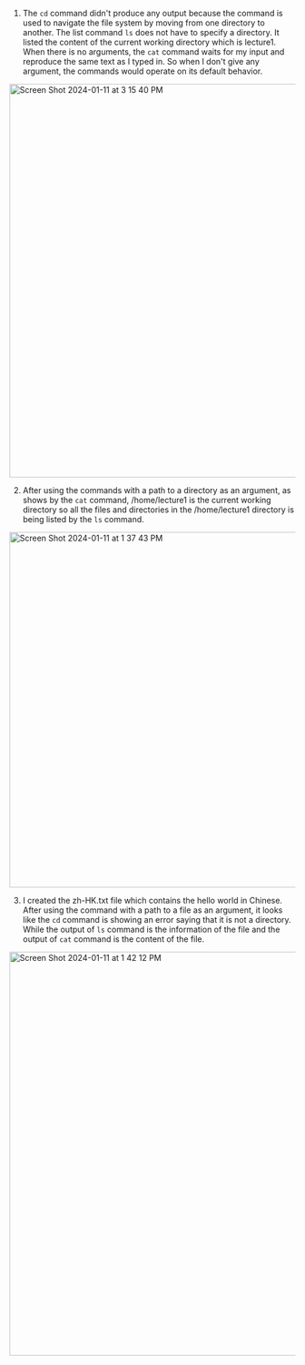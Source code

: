 1. The `cd` command didn't produce any output because the command is used to navigate the file system by moving from one directory to another. The list command `ls` does not have to specify a directory. It listed the content of the current working directory which is lecture1. When there is no arguments, the `cat` command waits for my input and reproduce the same text as I typed in. So when I don't give any argument, the commands would operate on its default behavior.
<img width="692" alt="Screen Shot 2024-01-11 at 3 15 40 PM" src="https://github.com/AngelHJY/cse15l-lab-reports/assets/156369615/562bb291-00ec-4d7c-9393-abcb3b25bb33">

2. After using the commands with a path to a directory as an argument, as shows by the `cat` command, /home/lecture1 is the current working directory so all the files and directories in the /home/lecture1 directory is being listed by the `ls` command. 
<img width="625" alt="Screen Shot 2024-01-11 at 1 37 43 PM" src="https://github.com/AngelHJY/cse15l-lab-reports/assets/156369615/d9745f33-52bf-4c2d-9235-944928783dc9">

3. I created the zh-HK.txt file which contains the hello world in Chinese. After using the command with a path to a file as an argument, it looks like the `cd` command is showing an error saying that it is not a directory. While the output of `ls` command is the information of the file and the output of `cat` command is the content of the file.   
<img width="710" alt="Screen Shot 2024-01-11 at 1 42 12 PM" src="https://github.com/AngelHJY/cse15l-lab-reports/assets/156369615/01bd7b8b-ad44-4a39-bf5d-d134d20410ff">
